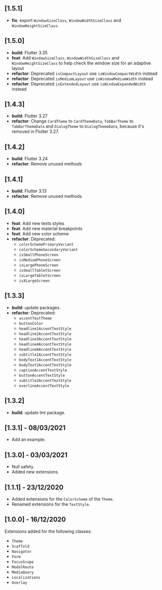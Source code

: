 ## [1.5.1]

- **fix**: export `WindowSizeClass`, `WindowWidthSizeClass` and `WindowHeightSizeClass`.

## [1.5.0]

- **build**: Flutter 3.35
- **feat**: Add `WindowSizeClass`, `WindowWidthSizeClass` and `WindowHeightSizeClass` to help check the window size for an adaptive layout
- **refactor**: Deprecated `isCompactLayout` use `isWindowCompactWidth` instead
- **refactor**: Deprecated `isMediumLayout` use `isWindowMediumWidth` instead
- **refactor**: Deprecated `isExtendedLayout` use `isWindowExpandedWidth` instead
  
## [1.4.3]

- **build**: Flutter 3.27
- **refactor**: Change `CardTheme` to `CardThemeData`, `TabBarTheme` to `TabBarThemeData` and `DialogTheme` to `DialogThemeData`, because it's removed in Flutter 3.27.

## [1.4.2]

- **build**: Flutter 3.24
- **refactor**: Remove unused methods

## [1.4.1]

- **build**: Flutter 3.13
- **refactor**: Remove unused methods

## [1.4.0]

- **feat**: Add new texts styles
- **feat**: Add new material breakpoints
- **feat**: Add new color scheme
- **refactor**: Deprecated:
  - `colorSchemePrimaryVariant`
  - `colorSchemeSecondaryVariant`
  - `isSmallPhoneScreen`
  - `isMediumPhoneScreen`
  - `isLargePhoneScreen`
  - `isSmallTabletScreen` 
  - `isLargeTabletScreen`
  - `isXLargeScreen`
  
## [1.3.3]

- **build**: update packages.
- **refactor**: Deprecated: 
  - `accentTextTheme`
  - `buttonColor`
  - `headline1AccentTextStyle`
  - `headline2AccentTextStyle`
  - `headline3AccentTextStyle`
  - `headline4AccentTextStyle`
  - `headline6AccentTextStyle`
  - `subtitle1AccentTextStyle`
  - `bodyText1AccentTextStyle`
  - `bodyText2AccentTextStyle`
  - `captionAccentTextStyle`
  - `buttonAccentTextStyle`
  - `subtitle2AccentTextStyle`
  - `overlineAccentTextStyle`
## [1.3.2]

- **build**: update lint package.

## [1.3.1] - 08/03/2021

- Add an example.
## [1.3.0] - 03/03/2021

- Null safety.
- Added new extensions.
## [1.1.1] - 23/12/2020

- Added extensions for the `ColorScheme` of the `Theme`.
- Renamed extensions for the `TextStyle`.
## [1.0.0] - 16/12/2020

Extensions added for the following classes:

- `Theme`
- `Scaffold`
- `Navigator`
- `Form`
- `FocusScope`
- `ModalRoute`
- `MediaQuery`
- `Localizations`
- `Overlay`
